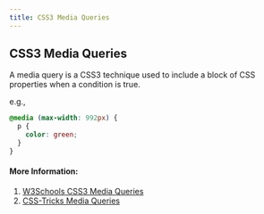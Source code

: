 ```yaml
---
title: CSS3 Media Queries
---
```

## CSS3 Media Queries

A media query is a CSS3 technique used to include a block of CSS properties when a condition is true.

e.g.,
```css
@media (max-width: 992px) {
  p {
  	color: green;
  }
}
```

<!-- The article goes here, in GitHub-flavored Markdown. Feel free to add YouTube videos, images, and CodePen/JSBin embeds  -->

#### More Information:
1. [W3Schools CSS3 Media Queries](https://www.w3schools.com/css/css_rwd_mediaqueries.asp)
2. [CSS-Tricks Media Queries](https://css-tricks.com/snippets/css/media-queries-for-standard-devices/)
<!-- Please add any articles you think might be helpful to read before writing the article -->


